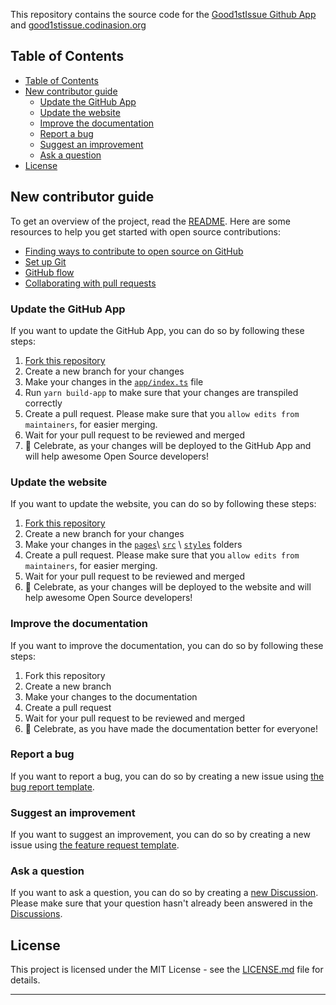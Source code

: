 This repository contains the source code for the [Good1stIssue Github App](https://github.com/apps/good1stissue) and [good1stissue.codinasion.org](https://good1stissue.codinasion.org/)

## Table of Contents

- [Table of Contents](#table-of-contents)
- [New contributor guide](#new-contributor-guide)
  - [Update the GitHub App](#update-the-github-app)
  - [Update the website](#update-the-website)
  - [Improve the documentation](#improve-the-documentation)
  - [Report a bug](#report-a-bug)
  - [Suggest an improvement](#suggest-an-improvement)
  - [Ask a question](#ask-a-question)
- [License](#license)
  

## New contributor guide

To get an overview of the project, read the [README](README.md). Here are some resources to help you get started with open source contributions:

- [Finding ways to contribute to open source on GitHub][2]
- [Set up Git][3]
- [GitHub flow][4]
- [Collaborating with pull requests][5]

### Update the GitHub App

If you want to update the GitHub App, you can do so by following these steps:

1. [Fork this repository][1]
2. Create a new branch for your changes
3. Make your changes in the [`app/index.ts`](app/index.ts) file
4. Run `yarn build-app` to make sure that your changes are transpiled correctly
5. Create a pull request. Please make sure that you `allow edits from maintainers`, for easier merging.
6. Wait for your pull request to be reviewed and merged
7. :partying_face: Celebrate, as your changes will be deployed to the GitHub App and will help awesome Open Source developers!

### Update the website

If you want to update the website, you can do so by following these steps:

1. [Fork this repository][1]
2. Create a new branch for your changes
3. Make your changes in the [`pages`](pages)\ [`src`](src) \ [`styles`](styles) folders
4. Create a pull request. Please make sure that you `allow edits from maintainers`, for easier merging.
5. Wait for your pull request to be reviewed and merged
6. :partying_face: Celebrate, as your changes will be deployed to the website and will help awesome Open Source developers!

### Improve the documentation

If you want to improve the documentation, you can do so by following these steps:

1. Fork this repository
2. Create a new branch
3. Make your changes to the documentation
4. Create a pull request
5. Wait for your pull request to be reviewed and merged
6. :partying_face: Celebrate, as you have made the documentation better for everyone!

### Report a bug

If you want to report a bug, you can do so by creating a new issue using [the bug report template][6].

### Suggest an improvement

If you want to suggest an improvement, you can do so by creating a new issue using [the feature request template][7].

### Ask a question

If you want to ask a question, you can do so by creating a [new Discussion][8]. Please make sure that your question hasn't already been answered in the [Discussions][8].

## License

This project is licensed under the MIT License - see the [LICENSE.md](LICENSE.md) file for details.

---

[1]: https://docs.github.com/en/get-started/quickstart/fork-a-repo 'How to fork a GitHub repository'
[2]: https://docs.github.com/en/get-started/exploring-projects-on-github/finding-ways-to-contribute-to-open-source-on-github 'Finding ways to contribute to open source on GitHub'
[3]: https://docs.github.com/en/get-started/quickstart/set-up-git 'Set up Git'
[4]: https://docs.github.com/en/get-started/quickstart/github-flow 'GitHub flow'
[5]: https://docs.github.com/en/get-started/quickstart/collaborating-with-issues-and-pull-requests 'Collaborating with pull requests'
[6]: https://github.com/codinasion/good-1st-issue/issues/new?assignees=&labels=bug&template=bug.yml 'Bug report template'
[7]: https://github.com/codinasion/good-1st-issue/issues/new?assignees=&labels=bug&template=feature_request.yml 'Feature request template'
[8]: https://github.com/codinasion/good-1st-issue/discussions 'Discussions'
